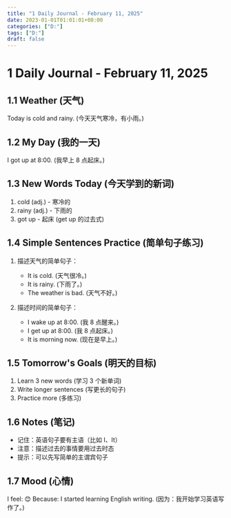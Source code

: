 ```yaml
---
title: "1 Daily Journal - February 11, 2025"
date: 2023-01-01T01:01:01+08:00
categories: ["D:"]
tags: ["D:"]
draft: false
---
```

# 1 Daily Journal - February 11, 2025

## 1.1 Weather (天气)

Today is cold and rainy.
(今天天气寒冷，有小雨。)

## 1.2 My Day (我的一天)

I got up at 8:00.
(我早上 8 点起床。)

## 1.3 New Words Today (今天学到的新词)

1. cold (adj.) - 寒冷的
2. rainy (adj.) - 下雨的
3. got up - 起床 (get up 的过去式)

## 1.4 Simple Sentences Practice (简单句子练习)

1. 描述天气的简单句子：

   - It is cold. (天气很冷。)
   - It is rainy. (下雨了。)
   - The weather is bad. (天气不好。)

2. 描述时间的简单句子：
   - I wake up at 8:00. (我 8 点醒来。)
   - I get up at 8:00. (我 8 点起床。)
   - It is morning now. (现在是早上。)

## 1.5 Tomorrow's Goals (明天的目标)

1. Learn 3 new words
   (学习 3 个新单词)
2. Write longer sentences
   (写更长的句子)
3. Practice more
   (多练习)

## 1.6 Notes (笔记)

- 记住：英语句子要有主语（比如 I、It）
- 注意：描述过去的事情要用过去时态
- 提示：可以先写简单的主谓宾句子

## 1.7 Mood (心情)

I feel: 😊
Because: I started learning English writing.
(因为：我开始学习英语写作了。)

